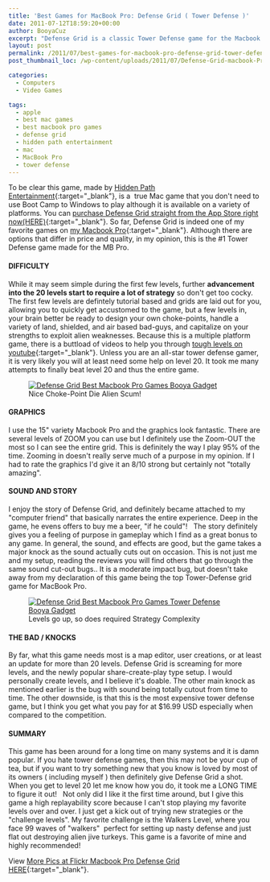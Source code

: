 ```yaml
---
title: 'Best Games for MacBook Pro: Defense Grid ( Tower Defense )'
date: 2011-07-12T18:59:20+00:00
author: BooyaCuz
excerpt: "Defense Grid is a classic Tower Defense game for the Macbook Pro based on Alien enemies, high-tech weapon towers, and in general a futuristic, 'space-age' type feel."
layout: post
permalink: /2011/07/best-games-for-macbook-pro-defense-grid-tower-defense.html
post_thumbnail_loc: /wp-content/uploads/2011/07/Defense-Grid-macbook-Pro-Logo-thumb.png

categories:
  - Computers
  - Video Games

tags:
  - apple
  - best mac games
  - best macbook pro games
  - defense grid
  - hidden path entertainment
  - mac
  - MacBook Pro
  - tower defense
---
```

To be clear this game, made by [Hidden Path Entertainment](http://www.hiddenpath.com/){:target="_blank"}, is a  true Mac game that you don't need to use Boot Camp to Windows to play although it is available on a variety of platforms. You can [purchase Defense Grid straight from the App Store right now(HERE)](http://itunes.apple.com/us/app/defense-grid/id410823436?mt=12){:target="_blank"}. So far, Defense Grid is indeed one of my favorite games on [my Macbook Pro](http://amzn.to/2qVIHl9){:target="_blank"}. Although there are options that differ in price and quality, in my opinion, this is the #1 Tower Defense game made for the MB Pro.

#### DIFFICULTY
While it may seem simple during the first few levels, further **advancement into the 20 levels start to require a lot of strategy** so don't get too cocky. The first few levels are defintely tutorial based and grids are laid out for you, allowing you to quickly get accustomed to the game, but a few levels in, your brain better be ready to design your own choke-points, handle a variety of land, shielded, and air based bad-guys, and capitalize on your strengths to exploit alien weaknesses. Because this is a multiple platform game, there is a buttload of videos to help you through [tough levels on youtube](https://www.youtube.com/results?search_query=defense+grid&aq=f){:target="_blank"}. Unless you are an all-star tower defense gamer, it is very likely you will at least need some help on level 20. It took me many attempts to finally beat level 20 and thus the entire game.
<figure>
	<a href="{{ site.cdn-url }}/wp-content/uploads/2011/07/Defense-Grid-Best-Macbook-Pro-Games-09.jpg">
    <img src="{{ site.cdn-url }}/wp-content/uploads/2011/07/Defense-Grid-Best-Macbook-Pro-Games-09-640.jpg" 
         alt="Defense Grid Best Macbook Pro Games Booya Gadget" title="Nice Choke-Point Die Alien Scum!"></a>
	<figcaption>Nice Choke-Point Die Alien Scum!</figcaption>
</figure>

#### GRAPHICS
I use the 15" variety Macbook Pro and the graphics look fantastic. There are several levels of ZOOM you can use but I definitely use the Zoom-OUT the most so I can see the entire grid. This is definitely the way I play 95% of the time. Zooming in doesn't really serve much of a purpose in my opinion. If I had to rate the graphics I'd give it an 8/10 strong but certainly not "totally amazing".

#### SOUND AND STORY
I enjoy the story of Defense Grid, and definitely became attached to my "computer friend" that basically narrates the entire experience. Deep in the game, he evens offers to buy me a beer, "if he could"!   The story definitely gives you a feeling of purpose in gameplay which I find as a great bonus to any game. In general, the sound, and effects are good, but the game takes a major knock as the sound actually cuts out on occasion. This is not just me and my setup, reading the reviews you will find others that go through the same sound cut-out bugs.. It is a moderate impact bug, but doesn't take away from my declaration of this game being the top Tower-Defense grid game for MacBook Pro.
<figure>
	<a href="{{ site.cdn-url }}/wp-content/uploads/2011/07/Defense-Grid-Best-Macbook-Pro-Games-02.jpg">
    <img src="{{ site.cdn-url }}/wp-content/uploads/2011/07/Defense-Grid-Best-Macbook-Pro-Games-02-640.jpg" 
         alt="Defense Grid Best Macbook Pro Games Tower Defense Booya Gadget" title="Levels go up, so does required Strategy Complexity"></a>
	<figcaption>Levels go up, so does required Strategy Complexity</figcaption>
</figure>

#### THE BAD / KNOCKS

By far, what this game needs most is a map editor, user creations, or at least an update for more than 20 levels. Defense Grid is screaming for more levels, and the newly popular share-create-play type setup. I would personally create levels, and I believe it's doable. The other main knock as mentioned earlier is the bug with sound being totally cutout from time to time. The other downside, is that this is the most expensive tower defense game, but I think you get what you pay for at $16.99 USD especially when compared to the competition.

#### SUMMARY

This game has been around for a long time on many systems and it is damn popular. If you hate tower defense games, then this may not be your cup of tea, but if you want to try something new that you know is loved by most of its owners ( including myself ) then definitely give Defense Grid a shot. When you get to level 20 let me know how you do, it took me a LONG TIME to figure it out!   Not only did I like it the first time around, but I give this game a high replayability score because I can't stop playing my favorite levels over and over. I just get a kick out of trying new strategies or the "challenge levels". My favorite challenge is the Walkers Level, where you face 99 waves of "walkers"  perfect for setting up nasty defense and just flat out destroying alien jive turkeys. This game is a favorite of mine and highly recommended!

View [More Pics at Flickr Macbook Pro Defense Grid HERE](https://www.flickr.com/photos/booyagadget/sets/72157627182272460/){:target="_blank"}.